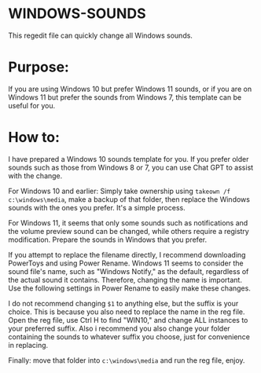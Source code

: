 # WINDOWS-SOUNDS
This regedit file can quickly change all Windows sounds.

# Purpose:
If you are using Windows 10 but prefer Windows 11 sounds, or if you are on Windows 11 but prefer the sounds from Windows 7, this template can be useful for you.

# How to:
I have prepared a Windows 10 sounds template for you. If you prefer older sounds such as those from Windows 8 or 7, you can use Chat GPT to assist with the change.

For Windows 10 and earlier: Simply take ownership using `takeown /f c:\windows\media`, make a backup of that folder, then replace the Windows sounds with the ones you prefer. It's a simple process.

For Windows 11, it seems that only some sounds such as notifications and the volume preview sound can be changed, while others require a registry modification. Prepare the sounds in Windows that you prefer.

If you attempt to replace the filename directly, I recommend downloading PowerToys and using Power Rename. Windows 11 seems to consider the sound file's name, such as "Windows Notify," as the default, regardless of the actual sound it contains. Therefore, changing the name is important. Use the following settings in Power Rename to easily make these changes.

I do not recommend changing `$1` to anything else, but the suffix is your choice. This is because you also need to replace the name in the reg file. Open the reg file, use Ctrl H to find "WIN10," and change ALL instances to your preferred suffix. Also i recommend you also change your folder containing the sounds to whatever suffix you choose, just for convenience in replacing.

Finally: move that folder into `c:\windows\media` and run the reg file, enjoy.
